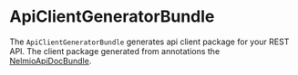 ApiClientGeneratorBundle
=====================

The `ApiClientGeneratorBundle` generates api client package for your REST API. The client package generated from annotations the [NelmioApiDocBundle](https://github.com/nelmio/NelmioApiDocBundle).
